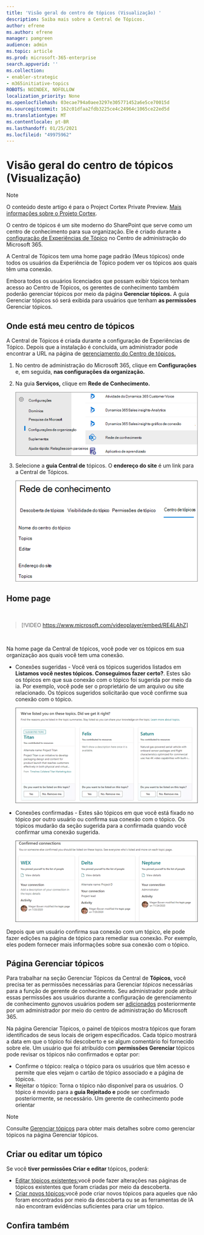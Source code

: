 ```yaml
---
title: 'Visão geral do centro de tópicos (Visualização) '
description: Saiba mais sobre a Central de Tópicos.
author: efrene
ms.author: efrene
manager: pamgreen
audience: admin
ms.topic: article
ms.prod: microsoft-365-enterprise
search.appverid: ''
ms.collection:
- enabler-strategic
- m365initiative-topics
ROBOTS: NOINDEX, NOFOLLOW
localization_priority: None
ms.openlocfilehash: 03ecae794a0aee3297e305771452a6e5ce70015d
ms.sourcegitcommit: 162c01dfaa2fdb3225ce4c24964c1065ce22ed5d
ms.translationtype: MT
ms.contentlocale: pt-BR
ms.lasthandoff: 01/25/2021
ms.locfileid: "49975962"
---
```

# <a name="topic-center-overview-preview"></a>Visão geral do centro de tópicos (Visualização)

> [!Note] 
> O conteúdo deste artigo é para o Project Cortex Private Preview. [Mais informações sobre o Projeto Cortex](https://aka.ms/projectcortex).

O centro de tópicos é um site moderno do SharePoint que serve como um centro de conhecimento para sua organização. Ele é criado durante a [configuração de Experiências de Tópico](set-up-topic-experiences.md) no Centro de administração do Microsoft 365.

A Central de Tópicos tem uma home page padrão (Meus tópicos) onde todos os usuários da Experiência de Tópico podem ver os tópicos aos quais têm uma conexão. 

Embora todos os usuários licenciados que possam exibir tópicos tenham acesso ao Centro de Tópicos, os gerentes de conhecimento também poderão gerenciar tópicos por meio da página **Gerenciar tópicos.** A guia Gerenciar tópicos só será exibida para usuários que tenham **as permissões** Gerenciar tópicos. 

## <a name="where-is-my-topic-center"></a>Onde está meu centro de tópicos

A Central de Tópicos é criada durante a configuração de Experiências de Tópico. Depois que a instalação é concluída, um administrador pode encontrar a URL na página de [gerenciamento do Centro de tópicos.](https://docs.microsoft.com/microsoft-365/knowledge/topic-experiences-administration#to-access-topics-management-settings)


1. No centro de administração do Microsoft 365, clique em **Configurações** e, em seguida, **nas configurações da organização.**
2. Na guia **Serviços,** clique em **Rede de Conhecimento.**

    ![Conectar as pessoas ao conhecimento](../media/admin-org-knowledge-options-completed.png) </br>

3. Selecione a **guia Central de** tópicos. O **endereço do site** é um link para a Central de Tópicos.

    ![knowledge-network-settings](../media/knowledge-network-settings-topic-center.png) </br>



## <a name="home-page"></a>Home page

</br>

> [!VIDEO https://www.microsoft.com/videoplayer/embed/RE4LAhZ]  

</br>


Na home page da Central de tópicos, você pode ver os tópicos em sua organização aos quais você tem uma conexão.

- Conexões sugeridas - Você verá os tópicos sugeridos listados em **Listamos você nestes tópicos. Conseguimos fazer certo?**. Estes são os tópicos em que sua conexão com o tópico foi sugerida por meio da ia. Por exemplo, você pode ser o proprietário de um arquivo ou site relacionado. Os tópicos sugeridos solicitarão que você confirme sua conexão com o tópico.

   ![Conexões sugeridas](../media/knowledge-management/my-topics.png) </br>
 
- Conexões confirmadas - Estes são tópicos em que você está fixado no tópico por outro usuário ou confirma sua conexão com o tópico. Os tópicos mudarão da seção sugerida para a confirmada quando você confirmar uma conexão sugerida.
 
   ![Tópicos confirmados](../media/knowledge-management/my-topics-confirmed.png) </br>

Depois que um usuário confirma sua conexão com um tópico, ele pode fazer edições na página de tópico para remediar sua conexão. Por exemplo, eles podem fornecer mais informações sobre sua conexão com o tópico.


## <a name="manage-topics-page"></a>Página Gerenciar tópicos

Para trabalhar na seção Gerenciar Tópicos da Central de **Tópicos,** você precisa ter as permissões necessárias para Gerenciar *tópicos* necessárias para a função de gerente de conhecimento. Seu administrador pode atribuir essas permissões aos usuários durante a configuração de gerenciamento de conhecimento [ou](set-up-topic-experiences.md)novos usuários podem ser [adicionados](topic-experiences-knowledge-rules.md) posteriormente por um administrador por meio do centro de administração do Microsoft 365.

Na página Gerenciar Tópicos, o painel de tópicos mostra tópicos que foram identificados de seus locais de origem especificados. Cada tópico mostrará a data em que o tópico foi descoberto e se algum comentário foi fornecido sobre ele. Um usuário que foi atribuído com **permissões Gerenciar** tópicos pode revisar os tópicos não confirmados e optar por:
- Confirme o tópico: realça o tópico para os usuários que têm acesso e permite que eles vejam o cartão de tópico associado e a página de tópicos.
- Rejeitar o tópico: Torna o tópico não disponível para os usuários. O tópico é movido para a **guia Rejeitado e** pode ser confirmado posteriormente, se necessário. Um gerente de conhecimento pode orientar 

> [!Note] 
> Consulte [Gerenciar tópicos](manage-topics.md) para obter mais detalhes sobre como gerenciar tópicos na página Gerenciar tópicos.


## <a name="create-or-edit-a-topic"></a>Criar ou editar um tópico

Se você **tiver permissões Criar e editar** tópicos, poderá:

- [Editar tópicos existentes:](edit-a-topic.md)você pode fazer alterações nas páginas de tópicos existentes que foram criadas por meio da descoberta.
- [Criar novos tópicos:](create-a-topic.md)você pode criar novos tópicos para aqueles que não foram encontrados por meio da descoberta ou se as ferramentas de IA não encontram evidências suficientes para criar um tópico.






## <a name="see-also"></a>Confira também



  






